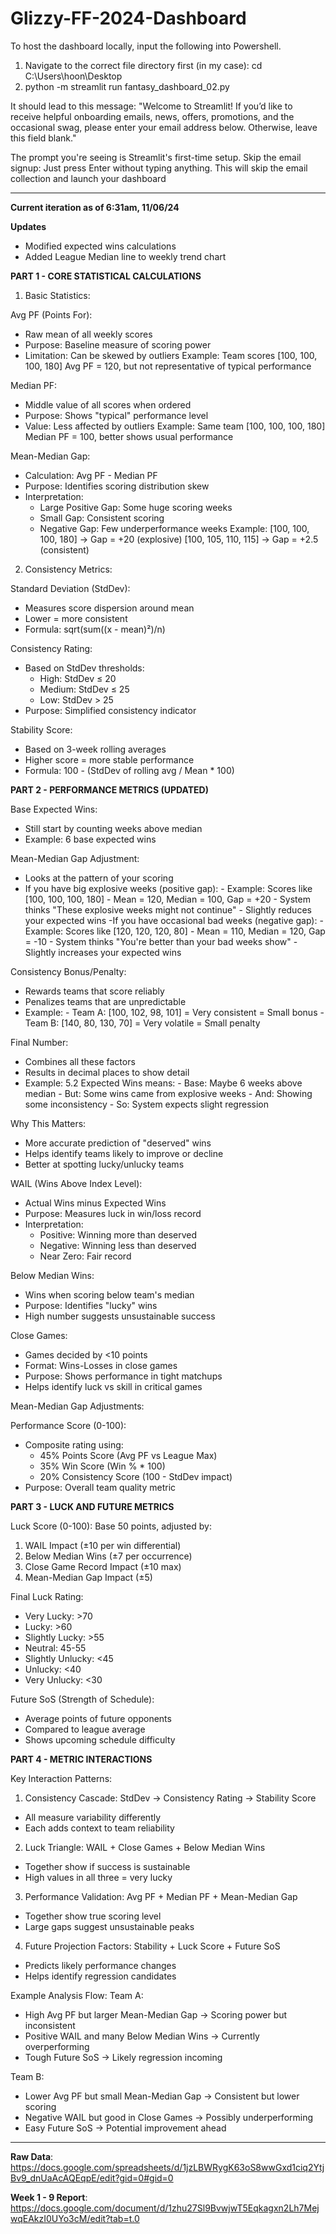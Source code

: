# Glizzy-FF-2024-Dashboard

To host the dashboard locally, input the following into Powershell. 
1. Navigate to the correct file directory first (in my case): cd C:\Users\hoon\Desktop
2. python -m streamlit run fantasy_dashboard_02.py

It should lead to this message:
      "Welcome to Streamlit!
      If you’d like to receive helpful onboarding emails, news, offers, promotions,
      and the occasional swag, please enter your email address below. Otherwise,
      leave this field blank."

The prompt you're seeing is Streamlit's first-time setup.
Skip the email signup:
  Just press Enter without typing anything. This will skip the email collection and launch your dashboard

________

**Current iteration as of 6:31am, 11/06/24**

**Updates**
- Modified expected wins calculations
- Added League Median line to weekly trend chart

**PART 1 - CORE STATISTICAL CALCULATIONS**

1. Basic Statistics:

Avg PF (Points For):
- Raw mean of all weekly scores
- Purpose: Baseline measure of scoring power
- Limitation: Can be skewed by outliers
Example: Team scores [100, 100, 100, 180]
Avg PF = 120, but not representative of typical performance

Median PF:
- Middle value of all scores when ordered
- Purpose: Shows "typical" performance level
- Value: Less affected by outliers
Example: Same team [100, 100, 100, 180]
Median PF = 100, better shows usual performance

Mean-Median Gap:
- Calculation: Avg PF - Median PF
- Purpose: Identifies scoring distribution skew
- Interpretation:
  * Large Positive Gap: Some huge scoring weeks
  * Small Gap: Consistent scoring
  * Negative Gap: Few underperformance weeks
Example: 
[100, 100, 100, 180] → Gap = +20 (explosive)
[100, 105, 110, 115] → Gap = +2.5 (consistent)

2. Consistency Metrics:

Standard Deviation (StdDev):
- Measures score dispersion around mean
- Lower = more consistent
- Formula: sqrt(sum((x - mean)²)/n)

Consistency Rating:
- Based on StdDev thresholds:
  * High: StdDev ≤ 20
  * Medium: StdDev ≤ 25
  * Low: StdDev > 25
- Purpose: Simplified consistency indicator

Stability Score:
- Based on 3-week rolling averages
- Higher score = more stable performance
- Formula: 100 - (StdDev of rolling avg / Mean * 100)

**PART 2 - PERFORMANCE METRICS (UPDATED)**

Base Expected Wins:
- Still start by counting weeks above median
- Example: 6 base expected wins

Mean-Median Gap Adjustment:
- Looks at the pattern of your scoring
- If you have big explosive weeks (positive gap):
      - Example: Scores like [100, 100, 100, 180]
      - Mean = 120, Median = 100, Gap = +20
      - System thinks "These explosive weeks might not continue"
      - Slightly reduces your expected wins
-If you have occasional bad weeks (negative gap):
      - Example: Scores like [120, 120, 120, 80]
      - Mean = 110, Median = 120, Gap = -10
      - System thinks "You're better than your bad weeks show"
      - Slightly increases your expected wins

Consistency Bonus/Penalty:
- Rewards teams that score reliably
- Penalizes teams that are unpredictable
- Example:
      - Team A: [100, 102, 98, 101] = Very consistent = Small bonus
      - Team B: [140, 80, 130, 70] = Very volatile = Small penalty

Final Number:
- Combines all these factors
- Results in decimal places to show detail
- Example: 5.2 Expected Wins means:
      - Base: Maybe 6 weeks above median
      - But: Some wins came from explosive weeks
      - And: Showing some inconsistency
      - So: System expects slight regression

Why This Matters:
- More accurate prediction of "deserved" wins
- Helps identify teams likely to improve or decline
- Better at spotting lucky/unlucky teams

WAIL (Wins Above Index Level):
- Actual Wins minus Expected Wins
- Purpose: Measures luck in win/loss record
- Interpretation:
  * Positive: Winning more than deserved
  * Negative: Winning less than deserved
  * Near Zero: Fair record

Below Median Wins:
- Wins when scoring below team's median
- Purpose: Identifies "lucky" wins
- High number suggests unsustainable success

Close Games:
- Games decided by <10 points
- Format: Wins-Losses in close games
- Purpose: Shows performance in tight matchups
- Helps identify luck vs skill in critical games

Mean-Median Gap Adjustments:


Performance Score (0-100):
- Composite rating using:
  * 45% Points Score (Avg PF vs League Max)
  * 35% Win Score (Win % * 100)
  * 20% Consistency Score (100 - StdDev impact)
- Purpose: Overall team quality metric

**PART 3 - LUCK AND FUTURE METRICS**

Luck Score (0-100):
Base 50 points, adjusted by:
1. WAIL Impact (±10 per win differential)
2. Below Median Wins (±7 per occurrence)
3. Close Game Record Impact (±10 max)
4. Mean-Median Gap Impact (±5)

Final Luck Rating:
- Very Lucky: >70
- Lucky: >60
- Slightly Lucky: >55
- Neutral: 45-55
- Slightly Unlucky: <45
- Unlucky: <40
- Very Unlucky: <30

Future SoS (Strength of Schedule):
- Average points of future opponents
- Compared to league average
- Shows upcoming schedule difficulty


**PART 4 - METRIC INTERACTIONS**

Key Interaction Patterns:

1. Consistency Cascade:
StdDev → Consistency Rating → Stability Score
- All measure variability differently
- Each adds context to team reliability

2. Luck Triangle:
WAIL + Close Games + Below Median Wins
- Together show if success is sustainable
- High values in all three = very lucky

3. Performance Validation:
Avg PF + Median PF + Mean-Median Gap
- Together show true scoring level
- Large gaps suggest unsustainable peaks

4. Future Projection Factors:
Stability + Luck Score + Future SoS
- Predicts likely performance changes
- Helps identify regression candidates

Example Analysis Flow:
Team A:
- High Avg PF but larger Mean-Median Gap
  → Scoring power but inconsistent
- Positive WAIL and many Below Median Wins
  → Currently overperforming
- Tough Future SoS
  → Likely regression incoming

Team B:
- Lower Avg PF but small Mean-Median Gap
  → Consistent but lower scoring
- Negative WAIL but good in Close Games
  → Possibly underperforming
- Easy Future SoS
  → Potential improvement ahead

________
**Raw Data**: https://docs.google.com/spreadsheets/d/1jzLBWRygK63oS8wwGxd1ciq2YtjBv9_dnUaAcAQEqpE/edit?gid=0#gid=0

**Week 1 - 9 Report**: https://docs.google.com/document/d/1zhu27Sl9BvwjwT5Eqkagxn2Lh7MejwqEAkzI0UYo3cM/edit?tab=t.0
